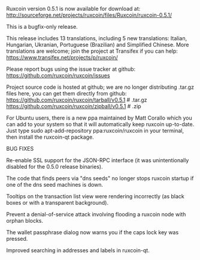 Ruxcoin version 0.5.1 is now available for download at:
http://sourceforge.net/projects/ruxcoin/files/Ruxcoin/ruxcoin-0.5.1/

This is a bugfix-only release.

This release includes 13 translations, including 5 new translations:
Italian, Hungarian, Ukranian, Portuguese (Brazilian) and Simplified Chinese.
More translations are welcome; join the project at Transifex if you can help:
https://www.transifex.net/projects/p/ruxcoin/

Please report bugs using the issue tracker at github:
https://github.com/ruxcoin/ruxcoin/issues

Project source code is hosted at github; we are no longer
distributing .tar.gz files here, you can get them
directly from github:
https://github.com/ruxcoin/ruxcoin/tarball/v0.5.1  # .tar.gz
https://github.com/ruxcoin/ruxcoin/zipball/v0.5.1  # .zip

For Ubuntu users, there is a new ppa maintained by Matt Corallo which
you can add to your system so that it will automatically keep
ruxcoin up-to-date.  Just type
sudo apt-add-repository ppa:ruxcoin/ruxcoin
in your terminal, then install the ruxcoin-qt package.


BUG FIXES

Re-enable SSL support for the JSON-RPC interface (it was unintentionally
disabled for the 0.5.0 release binaries).

The code that finds peers via "dns seeds" no longer stops ruxcoin startup
if one of the dns seed machines is down.

Tooltips on the transaction list view were rendering incorrectly (as black boxes
or with a transparent background).

Prevent a denial-of-service attack involving flooding a ruxcoin node with
orphan blocks.

The wallet passphrase dialog now warns you if the caps lock key was pressed.

Improved searching in addresses and labels in ruxcoin-qt.
